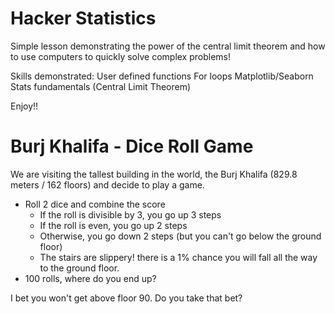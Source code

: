# Hacker Statistics #

Simple lesson demonstrating the power of the central limit theorem and how to use computers to quickly solve complex problems!

Skills demonstrated:
User defined functions
For loops
Matplotlib/Seaborn
Stats fundamentals (Central Limit Theorem)

Enjoy!!

# Burj Khalifa - Dice Roll Game #

We are visiting the tallest building in the world, the Burj Khalifa (829.8 meters / 162 floors) and decide to play a game.

- Roll 2 dice and combine the score
    - If the roll is divisible by 3, you go up 3 steps
    - If the roll is even, you go up 2 steps
    - Otherwise, you go down 2 steps (but you can't go below the ground floor)
    - The stairs are slippery! there is a 1% chance you will fall all the way to the ground floor.
- 100 rolls, where do you end up?

I bet you won't get above floor 90.  Do you take that bet?